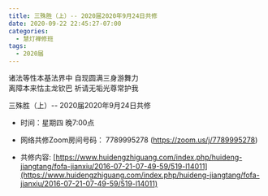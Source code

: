 ```yaml
---
title: 三殊胜（上）-- 2020届2020年9月24日共修
date: 2020-09-22 22:45:27-07:00
categories:
  - 慧灯禅修班
tags:
  - 2020届
---
```

诸法等性本基法界中 自现圆满三身游舞力  
离障本来怙主龙钦巴 祈请无垢光尊常护我  

三殊胜（上）-- 2020届2020年9月24日共修

* 时间：星期四 晚7:00点

* 网络共修Zoom房间号码： 7789995278 (<https://zoom.us/j/7789995278>)

* 共修内容:  [https://www.huidengzhiguang.com/index.php/huideng-jiangtang/fofa-jianxiu/2016-07-21-07-49-59/519-l14011](https://www.huidengzhiguang.com/index.php/huideng-jiangtang/fofa-jianxiu/2016-07-21-07-49-59/519-l14011)

